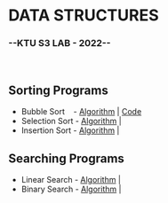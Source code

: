 # DATA STRUCTURES


### --KTU S3 LAB - 2022--
<BR>

## Sorting Programs

* Bubble Sort    &nbsp;&nbsp; - [Algorithm](Algorithms/bubbleSort.md
) | [Code](Sortingprograms/bubbleSort.c)
* Selection Sort - [Algorithm](Algorithms/selectionSort.md) | 
* Insertion Sort - [Algorithm](Algorithms/insertionSort.md) |

## Searching Programs

* Linear Search - [Algorithm](Algorithms/linearSearch.md) |
* Binary Search - [Algorithm](Algorithms/binarySearch.md) |


